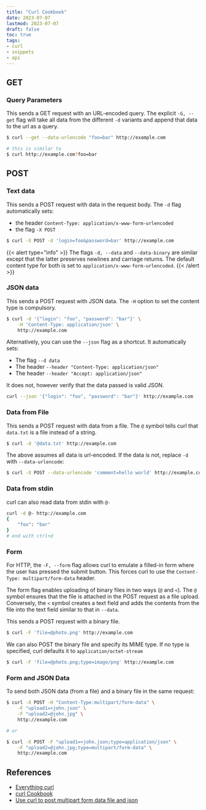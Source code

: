 ```yaml
---
title: "Curl Cookbook"
date: 2023-07-07
lastmod: 2023-07-07
draft: false
toc: true
tags:
- curl
- snippets
- api
---
```


## GET

### Query Parameters

This sends a GET request with an URL-encoded query. The explicit `-G, --get`
flag will take all data from the different `-d` variants and append that data to
the url as a query.

```bash
$ curl --get --data-urlencode "foo=bar" http://example.com

# this is similar to
$ curl http://example.com?foo=bar
```

## POST

### Text data

This sends a POST request with data in the request body. The `-d` flag
automatically sets:

- the header `Content-Type: application/x-www-form-urlencoded`
- the flag `-X POST`

```bash
$ curl -X POST -d 'login=foo&password=bar' http://example.com
```

{{< alert type="info" >}}
The flags `-d, --data` and `--data-binary` are similar except that the latter
preserves newlines and carriage returns. The default content type for both is
set to `application/x-www-form-urlencoded`.
{{< /alert >}}

### JSON data

This sends a POST request with JSON data. The `-H` option to set the content
type is compulsory.

```bash
$ curl -d '{"login": "foo", "password": "bar"}' \
	-H 'Content-Type: application/json' \
	http://example.com
```

Alternatively, you can use the `--json` flag as a shortcut. It automatically
sets:

 - The flag `--d data`
 - The header `--header "Content-Type: application/json"`
 - The header `--header "Accept: application/json"`

It does not, however verify that the data passed is valid JSON.

```bash
curl --json '{"login": "foo", "password": "bar"}' http://example.com
```

### Data from File

This sends a POST request with data from a file. The `@` symbol tells curl that `data.txt` is a file instead of a string.

```bash
$ curl -d '@data.txt' http://example.com
```

The above assumes all data is url-encoded. If the data is not, replace `-d` with `--data-urlencode`:

```bash
$ curl -X POST --data-urlencode 'comment=hello world' http://example.com
```

### Data from stdin

curl can also read data from stdin with `@-`

```bash
curl -d @- http://example.com
{
	"foo": "bar"
}
# end with ctrl+d
```

### Form

For HTTP, the `-F, --form` flag allows curl to emulate a filled-in form where
the user has pressed the submit button. This forces curl to use the
`Content-Type: multipart/form-data` header.

The form flag enables uploading of binary files in two ways (`@` and `<`). The
`@` symbol ensures that the file is attached in the POST request as a file
upload. Conversely, the `<` symbol creates a text field and adds the contents
from the file into the text field similar to that in `--data`.

This sends a POST request with a binary file.

```bash
$ curl -F 'file=@photo.png' http://example.com
```

We can also POST the binary file and specify its MIME type. If no type is
specified, curl defaults it to `application/octet-stream`

```bash
$ curl -F 'file=@photo.png;type=image/png' http://example.com
```

### Form and JSON Data

To send both JSON data (from a file) and a binary file in the same request:

```bash
$ curl -X POST -H "Content-Type:multipart/form-data" \
	-F "upload1=<john.json" \
	-F "upload2=@john.jpg" \
	http://example.com

# or

$ curl -X POST -F "upload1=<john.json;type=application/json" \
	-F "upload2=@john.jpg;type=multipart/form-data" \
	http://example.com
```

## References

- [Everything curl](https://everything.curl.dev/)
- [curl Cookbook](https://catonmat.net/cookbooks/curl)
- [Use curl to post multipart form data file and json](https://stackoverflow.com/questions/53724134/use-curl-to-post-multipart-form-data-file-and-lots-of-key-value-pairs)
